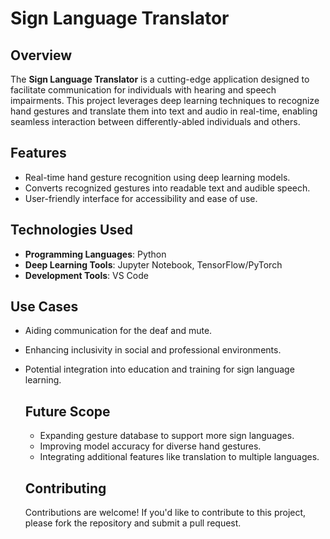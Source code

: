 # Sign Language Translator

## Overview  
The **Sign Language Translator** is a cutting-edge application designed to facilitate communication for individuals with hearing and speech impairments. This project leverages deep learning techniques to recognize hand gestures and translate them into text and audio in real-time, enabling seamless interaction between differently-abled individuals and others.

## Features  
- Real-time hand gesture recognition using deep learning models.  
- Converts recognized gestures into readable text and audible speech.  
- User-friendly interface for accessibility and ease of use.  

## Technologies Used  
- **Programming Languages**: Python   
- **Deep Learning Tools**: Jupyter Notebook, TensorFlow/PyTorch  
- **Development Tools**: VS Code  

## Use Cases
- Aiding communication for the deaf and mute.
- Enhancing inclusivity in social and professional environments.
- Potential integration into education and training for sign language learning.

  ## Future Scope
  - Expanding gesture database to support more sign languages.
  - Improving model accuracy for diverse hand gestures.
  - Integrating additional features like translation to multiple languages.
 
  ## Contributing
  Contributions are welcome! If you'd like to contribute to this project, please fork the repository and submit a pull request.

